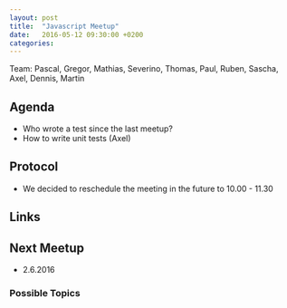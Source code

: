 ```yaml
---
layout: post
title:  "Javascript Meetup"
date:   2016-05-12 09:30:00 +0200
categories:
---
```


Team: Pascal, Gregor, Mathias, Severino, Thomas, Paul, Ruben, Sascha, Axel, Dennis, Martin

## Agenda

- Who wrote a test since the last meetup?
- How to write unit tests (Axel)

## Protocol

- We decided to reschedule the meeting in the future to 10.00 - 11.30

## Links

## Next Meetup

- 2.6.2016

### Possible Topics
